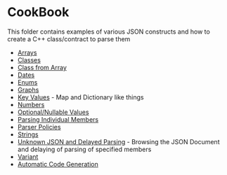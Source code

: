 # CookBook

This folder contains examples of various JSON constructs and how to create a C++ class/contract to parse them

* [Arrays](array.html)
* [Classes](class.html)
* [Class from Array](class_from_array.html)
* [Dates](dates.html)
* [Enums](enums.html)
* [Graphs](graphs.html)
* [Key Values](key_values.html) - Map and Dictionary like things
* [Numbers](numbers.html)
* [Optional/Nullable Values](optional_values.html)
* [Parsing Individual Members](parsing_individual_members.html)
* [Parser Policies](parser_policies.html)
* [Strings](strings.html)
* [Unknown JSON and Delayed Parsing](unknown_types_and_delayed_parsing.html) - Browsing the JSON Document and delaying of parsing of specified members
* [Variant](variant.html)
* [Automatic Code Generation](automated_code_generation.html)

